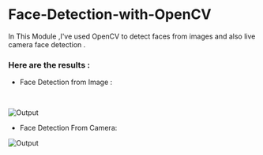# Face-Detection-with-OpenCV <br>
In This Module ,I've used OpenCV to detect faces from images and also  live camera face detection .<br>

### Here are the results :<br>
 - Face Detection from Image :
<br>

![Output](https://github.com/ritikasrstv05/Image-Recognition-with-OpenCV/blob/main/imdetect.png)

 - Face Detection From Camera:

![Output](https://github.com/ritikasrstv05/Image-Recognition-with-OpenCV/blob/main/r.png)

